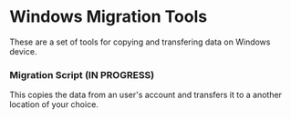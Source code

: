 # Windows Migration Tools

These are a set of tools for copying and transfering data on Windows device.

### Migration Script (IN PROGRESS)

This copies the data from an user's account and transfers it to a another location of your choice.